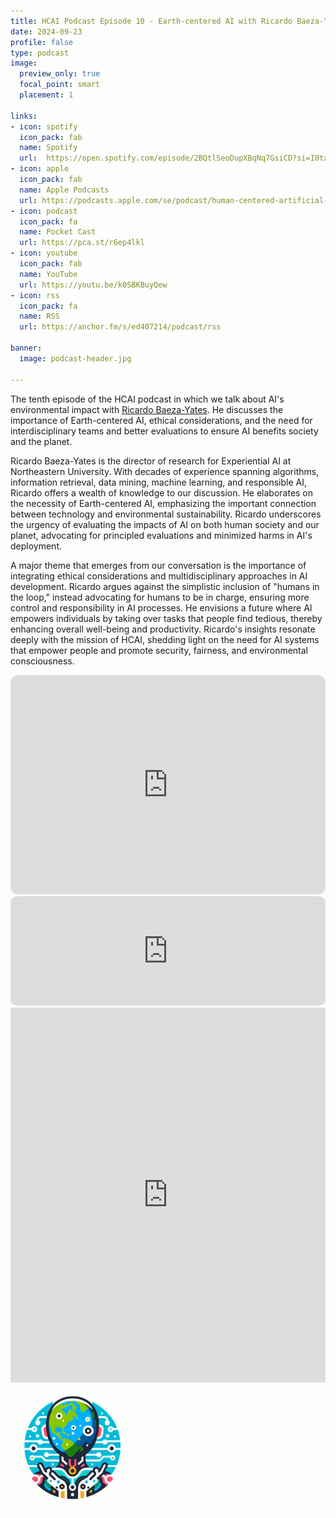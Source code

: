 ```yaml
---
title: HCAI Podcast Episode 10 - Earth-centered AI with Ricardo Baeza-Yates
date: 2024-09-23
profile: false
type: podcast
image:
  preview_only: true
  focal_point: smart
  placement: 1

links: 
- icon: spotify
  icon_pack: fab
  name: Spotify
  url:  https://open.spotify.com/episode/2BQtl5eoDupXBqNq7GsiCD?si=I0txg-29SkWc-s7NKXsbzA
- icon: apple
  icon_pack: fab
  name: Apple Podcasts
  url: https://podcasts.apple.com/se/podcast/human-centered-artificial-intelligence/id1717384556?i=1000670315944
- icon: podcast
  icon_pack: fa
  name: Pocket Cast
  url: https://pca.st/r6ep4lkl
- icon: youtube
  icon_pack: fab
  name: YouTube
  url: https://youtu.be/k0SBKBuyQew
- icon: rss
  icon_pack: fa
  name: RSS
  url: https://anchor.fm/s/ed407214/podcast/rss

banner:
  image: podcast-header.jpg  

---
```


The tenth episode of the HCAI podcast in which we talk about AI's environmental impact with [Ricardo Baeza-Yates](https://www.khoury.northeastern.edu/people/ricardo-baeza-yates/). He discusses the importance of Earth-centered AI, ethical considerations, and the need for interdisciplinary teams and better evaluations to ensure AI benefits society and the planet.



<!--more-->
Ricardo Baeza-Yates is the director of research for Experiential AI at Northeastern University. With decades of experience spanning algorithms, information retrieval, data mining, machine learning, and responsible AI, Ricardo offers a wealth of knowledge to our discussion. He elaborates on the necessity of Earth-centered AI, emphasizing the important connection between technology and environmental sustainability. Ricardo underscores the urgency of evaluating the impacts of AI on both human society and our planet, advocating for principled evaluations and minimized harms in AI's deployment.

A major theme that emerges from our conversation is the importance of integrating ethical considerations and multidisciplinary approaches in AI development. Ricardo argues against the simplistic inclusion of "humans in the loop," instead advocating for humans to be in charge, ensuring more control and responsibility in AI processes. He envisions a future where AI empowers individuals by taking over tasks that people find tedious, thereby enhancing overall well-being and productivity. Ricardo's insights resonate deeply with the mission of HCAI, shedding light on the need for AI systems that empower people and promote security, fairness, and environmental consciousness.


<iframe style="border-radius:12px" src="https://open.spotify.com/embed/episode/2BQtl5eoDupXBqNq7GsiCD/video?utm_source=generator" width="100%" height="351" frameBorder="0" allowfullscreen="" allow="autoplay; clipboard-write; encrypted-media; fullscreen; picture-in-picture" loading="lazy"></iframe>

<iframe allow="autoplay *; encrypted-media *; fullscreen *; clipboard-write" frameborder="0" height="175" style="width:100%;overflow:hidden;border-radius:10px;" sandbox="allow-forms allow-popups allow-same-origin allow-scripts allow-storage-access-by-user-activation allow-top-navigation-by-user-activation" src="https://embed.podcasts.apple.com/se/podcast/human-centered-artificial-intelligence/id1717384556?i=1000670315944"></iframe>


<iframe width="100%" height="600" src="https://www.youtube.com/embed/k0SBKBuyQew?si=F7eYY3PzAsxj7Eod" title="HCAI Episode 10 -  Earth-centered AI with Ricardo Baeza-Yates" frameborder="0" allow="accelerometer; autoplay; clipboard-write; encrypted-media; gyroscope; picture-in-picture; web-share" allowfullscreen></iframe>



<img src="featured.png" width="200px">